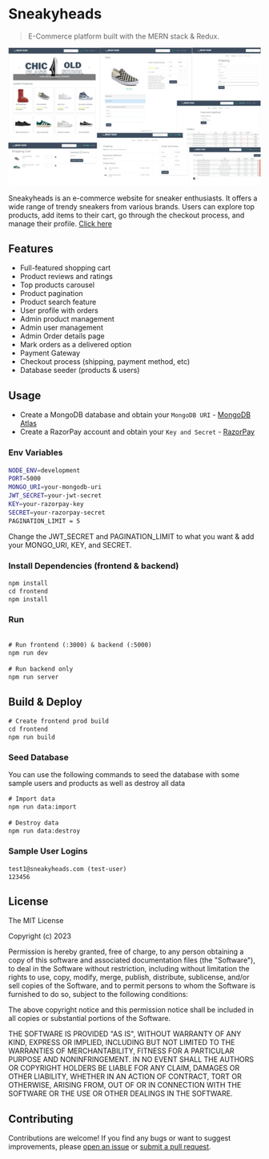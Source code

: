 # Sneakyheads

> E-Commerce platform built with the MERN stack & Redux.

<img src="./frontend/public/images/screens.png">

Sneakyheads is an e-commerce website for sneaker enthusiasts. It offers a wide range of trendy sneakers from various brands. Users can explore top products, add items to their cart, go through the checkout process, and manage their profile.
[Click here](https://sneakyheads.onrender.com/)

## Features

- Full-featured shopping cart
- Product reviews and ratings
- Top products carousel
- Product pagination
- Product search feature
- User profile with orders
- Admin product management
- Admin user management
- Admin Order details page
- Mark orders as a delivered option
- Payment Gateway
- Checkout process (shipping, payment method, etc)
- Database seeder (products & users)

## Usage

- Create a MongoDB database and obtain your `MongoDB URI` - [MongoDB Atlas](https://www.mongodb.com/cloud/atlas/register)
- Create a RazorPay account and obtain your `Key and Secret` - [RazorPay](https://razorpay.com/)
### Env Variables

```bash
NODE_ENV=development
PORT=5000
MONGO_URI=your-mongodb-uri
JWT_SECRET=your-jwt-secret
KEY=your-razorpay-key
SECRET=your-razorpay-secret
PAGINATION_LIMIT = 5
```

Change the JWT_SECRET and PAGINATION_LIMIT to what you want & add your MONGO_URI, KEY, and SECRET.

### Install Dependencies (frontend & backend)

```
npm install
cd frontend
npm install
```

### Run

```

# Run frontend (:3000) & backend (:5000)
npm run dev

# Run backend only
npm run server
```

## Build & Deploy

```
# Create frontend prod build
cd frontend
npm run build
```

### Seed Database

You can use the following commands to seed the database with some sample users and products as well as destroy all data

```
# Import data
npm run data:import

# Destroy data
npm run data:destroy
```
### Sample User Logins
```
test1@sneakyheads.com (test-user)
123456
```

## License

The MIT License

Copyright (c) 2023

Permission is hereby granted, free of charge, to any person obtaining a copy
of this software and associated documentation files (the "Software"), to deal
in the Software without restriction, including without limitation the rights
to use, copy, modify, merge, publish, distribute, sublicense, and/or sell
copies of the Software, and to permit persons to whom the Software is
furnished to do so, subject to the following conditions:

The above copyright notice and this permission notice shall be included in
all copies or substantial portions of the Software.

THE SOFTWARE IS PROVIDED "AS IS", WITHOUT WARRANTY OF ANY KIND, EXPRESS OR
IMPLIED, INCLUDING BUT NOT LIMITED TO THE WARRANTIES OF MERCHANTABILITY,
FITNESS FOR A PARTICULAR PURPOSE AND NONINFRINGEMENT. IN NO EVENT SHALL THE
AUTHORS OR COPYRIGHT HOLDERS BE LIABLE FOR ANY CLAIM, DAMAGES OR OTHER
LIABILITY, WHETHER IN AN ACTION OF CONTRACT, TORT OR OTHERWISE, ARISING FROM,
OUT OF OR IN CONNECTION WITH THE SOFTWARE OR THE USE OR OTHER DEALINGS IN
THE SOFTWARE.


## Contributing

Contributions are welcome! If you find any bugs or want to suggest improvements, please [open an issue](https://github.com/varunmittal461/Sneakyheads/issues) or [submit a pull request](https://github.com/varunmittal461/Sneakyheads/pulls).
